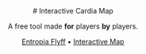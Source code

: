 <div align="center">
# Interactive Cardia Map

A free tool made **for** players **by** players.

[Entropia Flyff](https://entropia.fun/) •
[Interactive Map]([https://entropia.fun/](https://mariushartmann.github.io/interactive-cardia-map))
</div>
